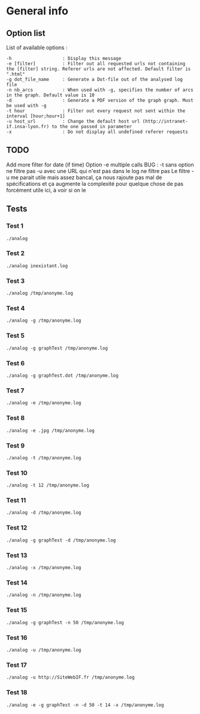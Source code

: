# General info

## Option list

List of available options :

```
-h                   : Display this message
-e [filter]          : Filter out all requested urls not containing the [filter] string. Referer urls are not affected. Default filter is ".html"
-g dot_file_name     : Generate a Dot-file out of the analysed log file
-n nb_arcs           : When used with -g, specifies the number of arcs in the graph. Default value is 10
-d                   : Generate a PDF version of the graph graph. Must be used with -g
-t hour              : Filter out every request not sent within the interval [hour;hour+1]
-u host_url          : Change the default host url (http://intranet-if.insa-lyon.fr) to the one passed in parameter
-x                   : Do not display all undefined referer requests
```

## TODO

Add more filter for date (if time)
Option -e multiple calls
BUG : -t sans option ne filtre pas
      -u avec une URL qui n'est pas dans le log ne filtre pas
      Le filtre -u me parait utile mais assez bancal, ça nous rajoute pas mal de spécifications et ça augmente la complexité pour quelque chose de pas forcément utile ici, à voir si on le

## Tests

### Test 1

```
./analog
```

### Test 2

```
./analog inexistant.log
```

### Test 3

```
./analog /tmp/anonyme.log
```

### Test 4

```
./analog -g /tmp/anonyme.log
```

### Test 5

```
./analog -g graphTest /tmp/anonyme.log
```

### Test 6

```
./analog -g graphTest.dot /tmp/anonyme.log
```

### Test 7

```
./analog -e /tmp/anonyme.log
```

### Test 8

```
./analog -e .jpg /tmp/anonyme.log
```

### Test 9

```
./analog -t /tmp/anonyme.log
```

### Test 10

```
./analog -t 12 /tmp/anonyme.log
```

### Test 11

```
./analog -d /tmp/anonyme.log
```

### Test 12

```
./analog -g graphTest -d /tmp/anonyme.log
```

### Test 13

```
./analog -x /tmp/anonyme.log
```

### Test 14

```
./analog -n /tmp/anonyme.log
```

### Test 15

```
./analog -g graphTest -n 50 /tmp/anonyme.log
```

### Test 16

```
./analog -u /tmp/anonyme.log
```

### Test 17

```
./analog -u http://SiteWebIF.fr /tmp/anonyme.log
```

### Test 18

```
./analog -e -g graphTest -n -d 50 -t 14 -x /tmp/anonyme.log
```


